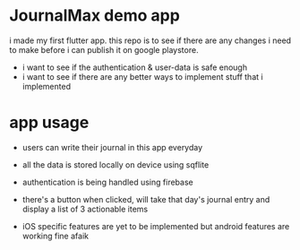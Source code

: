# JournalMax demo app
i made my first flutter app.
this repo is to see if there are any changes i need to make before i can publish it on google playstore.
- i want to see if the authentication & user-data is safe enough
- i want to see if there are any better ways to implement stuff that i implemented

# app usage

- users can write their journal in this app everyday
- all the data is stored locally on device using sqflite
- authentication is being handled using firebase
- there's a button when clicked, will take that day's journal entry and display a list of 3 actionable items

- iOS specific features are yet to be implemented but android features are working fine afaik
